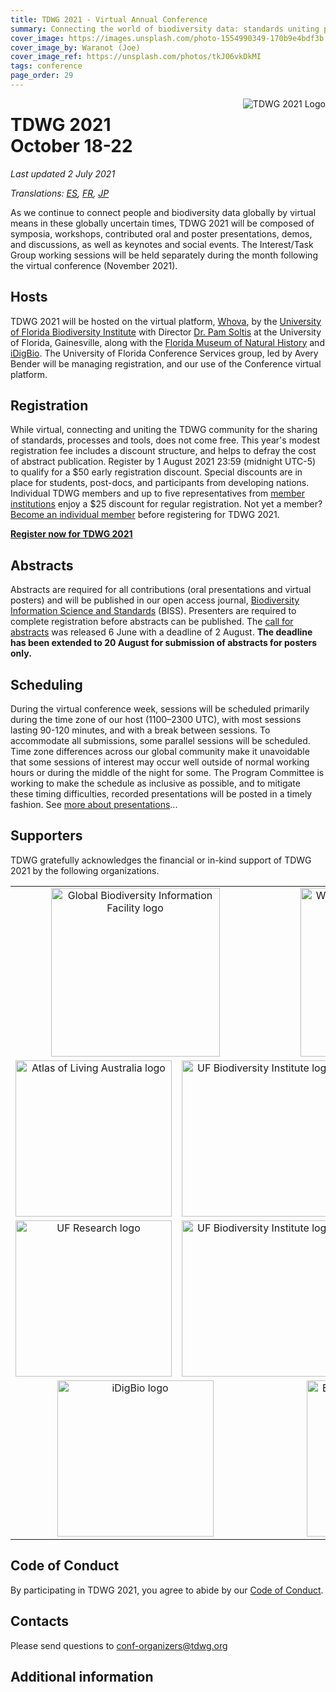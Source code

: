 ```yaml
---
title: TDWG 2021 - Virtual Annual Conference
summary: Connecting the world of biodiversity data: standards uniting people, processes, and tools
cover_image: https://images.unsplash.com/photo-1554990349-170b9e4bdf3b
cover_image_by: Waranot (Joe)
cover_image_ref: https://unsplash.com/photos/tkJ06vkDkMI 
tags: conference
page_order: 29
---
```


<img src="https://static.tdwg.org/conferences/2021/logos/TDWG2021_logo-plant_400w.png" alt="TDWG 2021 Logo" style="float:right;padding-left:10px;padding-bottom:10px">

# TDWG 2021<br />October 18-22 

_Last updated 2 July 2021_

_Translations: [ES](./es/), [FR](./fr), [JP](./ja)_

As we continue to connect people and biodiversity data globally by virtual means in these globally uncertain times, TDWG 2021 will be composed of symposia, workshops, contributed oral and poster presentations, demos, and discussions, as well as keynotes and social events. The Interest/Task Group working sessions will be held separately during the month following the virtual conference (November 2021). 

## Hosts

TDWG 2021 will be hosted on the virtual platform, [Whova](https://whova.com), by the [University of Florida Biodiversity Institute](https://biodiversity.research.ufl.edu/) with Director [Dr. Pam Soltis](https://www.floridamuseum.ufl.edu/soltis-lab/) at the University of Florida, Gainesville, along with the [Florida Museum of Natural History](https://www.floridamuseum.ufl.edu/) and [iDigBio](https://www.idigbio.org/). The University of Florida Conference Services group, led by Avery Bender will be managing registration, and our use of the Conference virtual platform.

## Registration

While virtual, connecting and uniting the TDWG community for the sharing of standards, processes and tools, does not come free. This year's modest registration fee includes a discount structure, and helps to defray the cost of abstract publication. Register by 1 August 2021 23:59 (midnight UTC-5) to qualify for a $50 early registration discount. Special discounts are in place for students, post-docs, and participants from developing nations. Individual TDWG members and up to five representatives from [member institutions](https://www.tdwg.org/about/membership/#institutional%20members%202021_1) enjoy a $25 discount for regular registration. Not yet a member? [Become an individual member](https://zohosecurepay.com/checkout/wc9vqum-8am1lyxy1fswt/Individual-TDWG-Membership) before registering for TDWG 2021. 

<b><a href="https://reg.conferences.dce.ufl.edu/Basic/1400081801" target="_blank" class="btn btn-secondary">Register now for TDWG 2021</a></b>

## Abstracts

Abstracts are required for all contributions (oral presentations and virtual posters) and will be published in our open access journal, [Biodiversity Information Science and Standards](https://biss.pensoft.net/) (BISS). Presenters are required to complete registration before abstracts can be published. The [call for abstracts](https://www.tdwg.org/conferences/2021/call-for-abstracts/) was released 6 June with a deadline of 2 August. **The deadline has been extended to 20 August for submission of abstracts for posters only.**

## Scheduling

During the virtual conference week, sessions will be scheduled primarily during the time zone of our host (1100–2300 UTC), with most sessions lasting 90-120 minutes, and with a break between sessions. To accommodate all submissions, some parallel sessions will be scheduled. Time zone differences across our global community make it unavoidable that some sessions of interest may occur well outside of normal working hours or during the middle of the night for some. The Program Committee is working to make the schedule as inclusive as possible, and to mitigate these timing difficulties, recorded presentations will be posted in a timely fashion. See [more about presentations](https://tdwg.org/conferences/2021/presentation-info/)...

## Supporters

TDWG gratefully acknowledges the financial or in-kind support of TDWG 2021 by the following organizations.

<table border="0">
<tbody>
<tr>
<td style="text-align: center; vertical-align: middle;" colspan="3" width="50%"><a href="https://gbif.org"> <img src="https://static.tdwg.org/sponsors/gbif-2015.png" alt="Global Biodiversity Information Facility logo" width="270" height="" style="vertical-align: middle; left-margin: auto; right-margin: auto;" /></a><!-- &nbsp;&nbsp;<img src="https://static.tdwg.org/sponsors/1-gold.png" width="16" height="16" style="vertical-align: bottom;" /> --></td>
<td style="text-align: center; vertical-align: middle;" colspan="3" width="50%"><a href="https://www.worldwildlife.org/initiatives/science"> <img src="https://static.tdwg.org/sponsors/wwf-science-whitebkgd.png" alt="World Wild Life Fund - Science" width="270" height="" style="vertical-align: middle; left-margin: auto; right-margin: auto;" /></a><!-- &nbsp;&nbsp;<img src="https://static.tdwg.org/sponsors/1-gold.png" width="16" height="16" style="vertical-align: bottom;" /> --></td>
</tr>
<tr>
<td style="text-align: center; vertical-align: middle;" colspan="2" width="33%"><a href="https://ala.org.au"> <img src="https://static.tdwg.org/sponsors/ala-logo-stacked-rgb-crop.png" alt="Atlas of Living Australia logo" width="250" height="" style="vertical-align: middle; left-margin: auto; right-margin: auto;" /></a><!-- <img src="https://static.tdwg.org/sponsors/2-silver.png" width="16" height="16" style="vertical-align: bottom;" /> --></td>
<td style="text-align: center; vertical-align: middle;" colspan="2" width="33%"><a href="https://dissco.eu/"><img src="https://static.tdwg.org/sponsors/dissco-logo_w600px.png" alt="UF Biodiversity Institute logo" width="250" height="" style="vertical-align: middle; left-margin: auto; right-margin: auto;" /></a><!-- &nbsp;&nbsp;<img src="https://static.tdwg.org/sponsors/3-bronze.png" width="16" height="16" style="vertical-align: bottom;" /> --></td>
<td style="text-align: center; vertical-align: middle;" colspan="2" width="33%"><a href="https://pensoft.net"><img src="https://static.tdwg.org/sponsors/pensoft-logo.png" alt="Pensoft Publishers logo" width="250" height="" style="vertical-align: middle; left-margin: auto; right-margin: auto;" /></a><!-- &nbsp;&nbsp;<img src="https://static.tdwg.org/sponsors/2-silver.png" width="16" height="16" style="vertical-align: bottom;" /> --></td>
</tr>
<tr>
<td style="text-align: center; vertical-align: middle;" colspan="2" width="33%"><a href="https://research.ufl.edu/"><img src="https://static.tdwg.org/sponsors/uf-research.png" alt="UF Research logo" width="250" height="" style="vertical-align: middle; left-margin: auto; right-margin: auto;" /></a><!-- &nbsp;&nbsp;<img src="https://static.tdwg.org/sponsors/3-bronze.png" width="16" height="16" style="vertical-align: bottom;" /> --></td>
<td style="text-align: center; vertical-align: middle;" colspan="2" width="33%"><a href="https://biodiversity.research.ufl.edu/"><img src="https://static.tdwg.org/sponsors/uf-biodiversity-institute.png" alt="UF Biodiversity Institute logo" width="250" height="" style="vertical-align: middle; left-margin: auto; right-margin: auto;" /></a><!-- &nbsp;&nbsp;<img src="https://static.tdwg.org/sponsors/3-bronze.png" width="16" height="16" style="vertical-align: bottom;" /> --></td>
<td style="text-align: center; vertical-align: middle;" colspan="2" width="33%"><a href="https://www.floridamuseum.ufl.edu/"> <img src="https://static.tdwg.org/sponsors/flmnh.png" alt="Florida Museum of Natural History logo" width="250" height="" style="vertical-align: middle; left-margin: auto; right-margin: auto;" /></a><!-- &nbsp;&nbsp;<img src="https://static.tdwg.org/sponsors/3-bronze.png" width="16" height="16" style="vertical-align: bottom;" /> --></td>
</tr>
<tr>
<td style="text-align: center; vertical-align: middle;" colspan="3" width="50%"><a href="https://www.idigbio.org/"><img src="https://static.tdwg.org/sponsors/idigbio_w799.png" alt="iDigBio logo" width="250" height="" style="vertical-align: middle; left-margin: auto; right-margin: auto;" /></a><!-- &nbsp;&nbsp;<img src="https://static.tdwg.org/sponsors/3-bronze.png" width="16" height="16" style="vertical-align: bottom;" /> --></td>
<td style="text-align: center; vertical-align: middle;" colspan="3" width="50%"><a href="https://biodiversitylibrary.org"><img src="https://static.tdwg.org/sponsors/bhl-combined-1024x329.png" alt="Biodiversity Heritage Library logo" width="250" height="" style="vertical-align: middle; left-margin: auto; right-margin: auto;" /></a><!-- &nbsp;&nbsp;<img src="https://static.tdwg.org/sponsors/3-bronze.png" width="16" height="16" style="vertical-align: bottom;" /> --></td>
</tr>
<!-- 
<tr>
<td style="text-align: center;" colspan="x"  width="xx%"><a href="https://www.natural-solutions.eu/"><img src="https://static.tdwg.org/sponsors/natural-solutions-logo-et-nom.png" alt="Natural Solutions logo" width="250" height="" style="vertical-align: middle; left-margin: auto; right-margin: auto;" /></a>&nbsp;&nbsp;<img src="https://static.tdwg.org/sponsors/3-bronze.png" width="16" height="16" style="vertical-align: bottom;" /> </td>
</tr>
-->
</tbody>
</table>

## Code of Conduct

By participating in TDWG 2021, you agree to abide by our [Code of Conduct](https://www.tdwg.org/about/code-of-conduct/).

## Contacts

Please send questions to [conf-organizers@tdwg.org](mailto:conf-organizers@tdwg.org)

## Additional information
